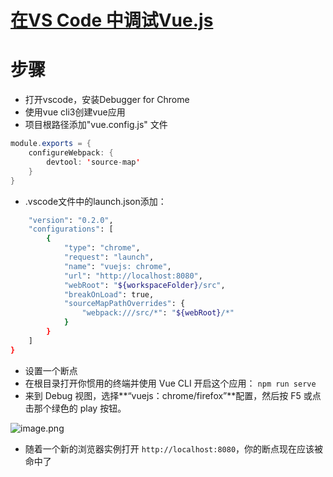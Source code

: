 # [在VS Code 中调试Vue.js](https://segmentfault.com/a/1190000038156565)


# 步骤

- 打开vscode，安装Debugger for Chrome
- 使用vue cli3创建vue应用
- 项目根路径添加"vue.config.js" 文件

```java
module.exports = {
    configureWebpack: {
        devtool: 'source-map'
    }
}
```

- .vscode文件中的launch.json添加：

```bash
    "version": "0.2.0",
    "configurations": [
        {
            "type": "chrome",
            "request": "launch",
            "name": "vuejs: chrome",
            "url": "http://localhost:8080",
            "webRoot": "${workspaceFolder}/src",
            "breakOnLoad": true,
            "sourceMapPathOverrides": {
                "webpack:///src/*": "${webRoot}/*"
            }
        }
    ]
}
```

- 设置一个断点
- 在根目录打开你惯用的终端并使用 Vue CLI 开启这个应用：
  `npm run serve`
- 来到 Debug 视图，选择**“vuejs：chrome/firefox”**配置，然后按 F5 或点击那个绿色的 play 按钮。

![image.png](https://segmentfault.com/img/bVcKgqy)

- 随着一个新的浏览器实例打开 `http://localhost:8080`，你的断点现在应该被命中了